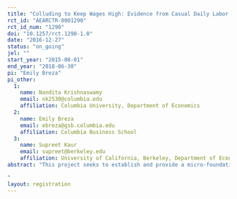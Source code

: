 ```yaml
---
title: "Colluding to Keep Wages High: Evidence from Casual Daily Labor Markets"
rct_id: "AEARCTR-0001290"
rct_id_num: "1290"
doi: "10.1257/rct.1290-1.0"
date: "2016-12-27"
status: "on_going"
jel: ""
start_year: "2015-08-01"
end_year: "2018-06-30"
pi: "Emily Breza"
pi_other:
  1:
    name: Nandita Krishnaswamy
    email: nk2530@columbia.edu
    affiliation: Columbia University, Department of Economics
  2:
    name: Emily Breza
    email: ebreza@gsb.columbia.edu
    affiliation: Columbia Business School
  3:
    name: Supreet Kaur
    email: supreet@berkeley.edu
    affiliation: University of California, Berkeley, Department of Economics
abstract: "This project seeks to establish and provide a micro-foundation for the presence of wage floors in village agricultural labor markets. Specifically, we posit that during times of high seasonal unemployment, some workers find it privately optimal to take up jobs at wages lower than the prevailing wage, but do not do so because this would result in sanctions from co-villagers. The study uses a field experiment in rural Indian villages to test for evidence that village laborers act as informal unions and are willing to pay a cost to enforce the wage floor. The design is implemented in partnership with local landowners to offer employment to randomly-selected workers during the agricultural lean season. It varies, at the village-level, both the wages for the jobs (either at the prevailing wage or at 10% below the prevailing wage) and the observability of the offers (in public in the village, or in private, within the worker’s home). If communities behave as an informal union, then (some) workers will be willing to accept work at a wage cut in private, but there will be a large decline in take-up when the job is offered in public. In contrast, we predict that the observability of workers’ take-up decisions will not affect labor supply when jobs are offered at the prevailing wage. In addition, we seek to provide positive evidence for the idea that workers impose sanctions on co-villagers if they accept a job below the prevailing wage. In a costly punishment game, laborers are given anonymized information about the real take-up decisions of other laborers in the same village. They are asked if they wish to give away money from their own endowments to reduce the amount that other individual receives.
"
layout: registration
---
```


